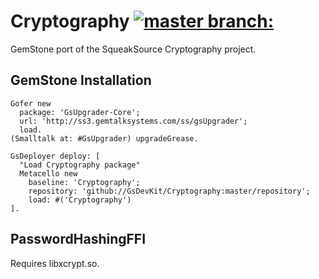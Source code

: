 Cryptography [![master branch:](https://travis-ci.org/GsDevKit/Cryptography.png?branch=master)](https://travis-ci.org/GsDevKit/Cryptography)
============

GemStone port of the SqueakSource Cryptography project.

## GemStone Installation

```Smalltalk
Gofer new
  package: 'GsUpgrader-Core';
  url: 'http://ss3.gemtalksystems.com/ss/gsUpgrader';
  load.
(Smalltalk at: #GsUpgrader) upgradeGrease.

GsDeployer deploy: [
  "Load Cryptography package"
  Metacello new
    baseline: 'Cryptography';
    repository: 'github://GsDevKit/Cryptography:master/repository';
    load: #('Cryptography')
].
```

## PasswordHashingFFI 
Requires libxcrypt.so.
